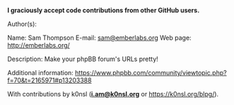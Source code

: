 <b>I graciously accept code contributions from other GitHub users.</b>


Author(s):

Name: Sam Thompson
E-mail: sam@emberlabs.org
Web page: http://emberlabs.org/
    
Description: Make your phpBB forum's URLs pretty!

Additional information: https://www.phpbb.com/community/viewtopic.php?f=70&t=2165971#p13203388

With contributions by k0nsl (<b>i.am@k0nsl.org</b> or https://k0nsl.org/blpg/).
